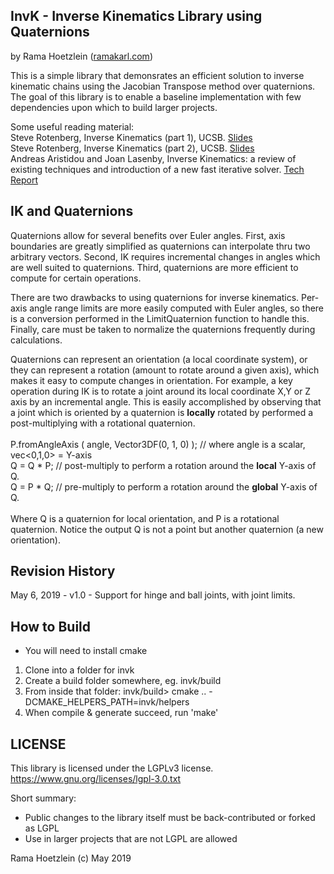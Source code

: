 

InvK - Inverse Kinematics Library using Quaternions
------------------------------------------------

by Rama Hoetzlein ([ramakarl.com](http://ramakarl.com))

This is a simple library that demonsrates an efficient solution to
inverse kinematic chains using the Jacobian Transpose method over
quaternions. The goal of this library is to enable a baseline 
implementation with few dependencies upon which to build larger projects.

Some useful reading material:
<br>
Steve Rotenberg, Inverse Kinematics (part 1), UCSB. [Slides](https://cseweb.ucsd.edu/classes/wi17/cse169-a/slides/CSE169_08.pdf)<br>
Steve Rotenberg, Inverse Kinematics (part 2), UCSB. [Slides](https://cseweb.ucsd.edu/classes/wi17/cse169-a/slides/CSE169_09.pdf)<br>
Andreas Aristidou and Joan Lasenby, Inverse Kinematics: a review of existing techniques and introduction of a new fast iterative solver. [Tech Report](http://www.andreasaristidou.com/publications/papers/CUEDF-INFENG,%20TR-632.pdf)<br>

IK and Quaternions
------------------
Quaternions allow for several benefits over Euler angles. First, axis boundaries are greatly simplified as quaternions can interpolate thru two arbitrary vectors. Second, IK requires incremental changes in angles which are well suited to quaternions. Third, quaternions are more efficient to compute for certain operations. 

There are two drawbacks to using quaternions for inverse kinematics. Per-axis angle range limits are more easily computed with Euler angles, so there is a conversion performed in the LimitQuaternion function to handle this. Finally, care must be taken to normalize the quaternions frequently during calculations. 

Quaternions can represent an orientation (a local coordinate system), or they can represent a rotation (amount to rotate around a given axis), which makes it easy to compute changes in orientation. For example, a key operation during IK is to rotate a joint around its local coordinate X,Y or Z axis by an incremental angle. This is easily accomplished by observing that a joint which is oriented by a quaternion is **locally** rotated by performed a post-multiplying with a rotational quaternion.
<br><br>
P.fromAngleAxis ( angle, Vector3DF(0, 1, 0) );    // where angle is a scalar, vec<0,1,0> = Y-axis<br>
Q = Q * P;         // post-multiply to perform a rotation around the **local** Y-axis of Q.<br>
Q = P * Q;         // pre-multiply to perform a rotation around the **global** Y-axis of Q.<br>
<br>
Where Q is a quaternion for local orientation, and P is a rotational quaternion. Notice the output Q is not a point but another quaternion (a new orientation).

Revision History
--------
May 6, 2019 - v1.0 - Support for hinge and ball joints, with joint limits. 

How to Build
-------
* You will need to install cmake
1. Clone into a folder for invk
2. Create a build folder somewhere, eg. invk/build
3. From inside that folder: invk/build> cmake .. -DCMAKE_HELPERS_PATH=invk/helpers
4. When compile & generate succeed, run 'make'

LICENSE
-------
This library is licensed under the LGPLv3 license.
  https://www.gnu.org/licenses/lgpl-3.0.txt

Short summary:
- Public changes to the library itself must be back-contributed or forked as LGPL
- Use in larger projects that are not LGPL are allowed

Rama Hoetzlein (c) May 2019
